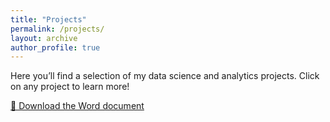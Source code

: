 ```yaml
---
title: "Projects"
permalink: /projects/
layout: archive
author_profile: true
---
```


Here you’ll find a selection of my data science and analytics projects. Click on any project to learn more!

[📄 Download the Word document](/assets/ddocs/Mental_Health_And_Music_Therapy.docx)
